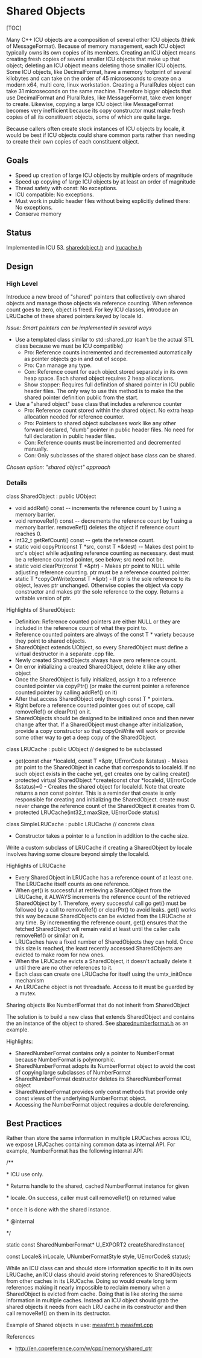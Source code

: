 # Shared Objects

[TOC]

Many C++ ICU objects are a composition of several other ICU objects (think of
MessageFormat). Because of memory management, each ICU object typically owns its
own copies of its members. Creating an ICU object means creating fresh copies of
several smaller ICU objects that make up that object; deleting an ICU object
means deleting those smaller ICU objects. Some ICU objects, like DecimalFormat,
have a memory footprint of several kilobytes and can take on the order of 45
microseconds to create on a modern x64, multi core, linux workstation. Creating
a PluralRules object can take 31 microseconds on the same machine. Therefore
bigger objects that use DecimalFormat and PluralRules, like MessageFormat, take
even longer to create. Likewise, copying a large ICU object like MessageFormat
becomes very inefficient because its copy constructor must make fresh copies of
all its constituent objects, some of which are quite large.

Because callers often create stock instances of ICU objects by locale, it would
be best if ICU objects could share common parts rather than needing to create
their own copies of each constituent object.

## Goals

*   Speed up creation of large ICU objects by multiple orders of magnitude
*   Speed up copying of large ICU objects by at least an order of magnitude
*   Thread safety with const: No exceptions.
*   ICU compatible: No exceptions.
*   Must work in public header files without being explicitly defined there: No
    exceptions.
*   Conserve memory

## Status

Implemented in ICU 53.
[sharedobject.h](http://bugs.icu-project.org/trac/browser/icu/trunk/source/common/sharedobject.h)
and
[lrucache.h](http://bugs.icu-project.org/trac/browser/icu/trunk/source/common/lrucache.h)

## Design

### High Level

Introduce a new breed of "shared" pointers that collectively own shared objects
and manage those objects via reference counting. When reference count goes to
zero, object is freed. For key ICU classes, introduce an LRUCache of these
shared pointers keyed by locale Id.

*Issue: Smart pointers can be implemented in several ways*

*   Use a templated class similar to std::shared_ptr (can't be the actual STL
    class because we must be ICU compatible)
    *   Pro: Reference counts incremented and decremented automatically as
        pointer objects go in and out of scope.
    *   Pro: Can manage any type.
    *   Con: Reference count for each object stored separately in its own heap
        space. Each shared object requires 2 heap allocations.
    *   Show stopper: Requires full definition of shared pointer in ICU public
        header files. The only way to use this method is to make the the shared
        pointer definition public from the start.
*   Use a "shared object" base class that includes a reference counter
    *   Pro: Reference count stored within the shared object. No extra heap
        allocation needed for reference counter.
    *   Pro: Pointers to shared object subclasses work like any other forward
        declared, "dumb" pointer in public header files. No need for full
        declaration in public header files.
    *   Con: Reference counts must be incremented and decremented manually.
    *   Con: Only subclasses of the shared object base class can be shared.

*Chosen option: "shared object" approach*

### Details

class SharedObject : public UObject

*   void addRef() const -- increments the reference count by 1 using a memory
    barrier.
*   void removeRef() const -- decrements the reference count by 1 using a memory
    barrier. removeRef() deletes the object if reference count reaches 0.
*   int32_t getRefCount() const -- gets the reference count.
*   static void copyPtr(const T \*src, const T \*&dest) -- Makes dest point to
    src's object while adjusting reference counting as necessary. dest must be a
    reference counted pointer, see below; src need not be.
*   static void clearPtr(const T \*&ptr) - Makes ptr point to NULL while
    adjusting reference counting. ptr must be a reference counted pointer.
*   static T \*copyOnWrite(const T \*&ptr) - If ptr is the sole reference to its
    object, leaves ptr unchanged. Otherwise copies the object via copy
    constructor and makes ptr the sole reference to the copy. Returns a writable
    version of ptr.

Highlights of SharedObject:

*   Definition: Reference counted pointers are either NULL or they are included
    in the reference count of what they point to.
*   Reference counted pointers are always of the const T \* variety because they
    point to shared objects.
*   SharedObject extends UObject, so every SharedObject must define a virtual
    destructor in a separate .cpp file.
*   Newly created SharedObjects always have zero reference count.
*   On error initializing a created SharedObject, delete it like any other
    object
*   Once the SharedObject is fully initialized, assign it to a reference counted
    pointer via copyPtr() (or make the current pointer a reference counted
    pointer by calling addRef() on it)
*   After that access SharedObject only through const T \* pointers.
*   Right before a reference counted pointer goes out of scope, call removeRef()
    or clearPtr() on it.
*   SharedObjects should be designed to be initialized once and then never
    change after that. If a SharedObject must change after initialization,
    provide a copy constructor so that copyOnWrite will work or provide some
    other way to get a deep copy of the SharedObject.

class LRUCache : public UObject // designed to be subclassed

*   get(const char \*localeId, const T \*&ptr, UErrorCode &status) - Makes ptr
    point to the SharedObject in cache that corresponds to localeId. If no such
    object exists in the cache yet, get creates one by calling create()
*   protected virtual SharedObject \*create(const char \*localeId, UErrorCode
    &status)=0 - Creates the shared object for localeId. Note that create
    returns a non const pointer. This is a reminder that create is only
    responsible for creating and initializing the SharedObject. create must
    never change the reference count of the SharedObject it creates from 0.
*   protected LRUCache(int32_t maxSize, UErrorCode status)

class SimpleLRUCache : public LRUCache // concrete class

*   Constructor takes a pointer to a function in addition to the cache size.

Write a custom subclass of LRUCache if creating a SharedObject by locale
involves having some closure beyond simply the localeId.

Highlights of LRUCache

*   Every SharedObject in LRUCache has a reference count of at least one. The
    LRUCache itself counts as one reference.
*   When get() is successful at retrieving a SharedObject from the LRUCache, it
    ALWAYS increments the reference count of the retrieved SharedObject by 1.
    Therefore, every successful call go get() must be followed by a call to
    removeRef() or clearPtr() to avoid leaks. get() works this way because
    SharedObjects can be evicted from the LRUCache at any time. By incrementing
    the reference count, get() ensures that the fetched SharedObject will remain
    valid at least until the caller calls removeRef() or similar on it.
*   LRUCaches have a fixed number of SharedObjects they can hold. Once this size
    is reached, the least recently accessed SharedObjects are evicted to make
    room for new ones.
*   When the LRUCache evicts a SharedObject, it doesn't actually delete it until
    there are no other references to it.
*   Each class can create one LRUCache for itself using the umtx_initOnce
    mechanism
*   An LRUCache object is not threadsafe. Access to it must be guarded by a
    mutex.

Sharing objects like NumberlFormat that do not inherit from SharedObject

The solution is to build a new class that extends SharedObject and contains the
an instance of the object to shared. See
[sharednumberformat.h](http://bugs.icu-project.org/trac/browser/icu/trunk/source/i18n/sharednumberformat.h)
as an example.

Highlights:

*   SharedNumberFormat contains only a pointer to NumberFormat because
    NumberFormat is polymorphic.
*   SharedNumberFormat adopts its NumberFormat object to avoid the cost of
    copying large subclasses of NumberFormat
*   SharedNumberFormat destructor deletes its SharedNumberFormat object
*   SharedNumberFormat provides only const methods that provide only const views
    of the underlying NumberFormat object.
*   Accessing the NumberFormat object requires a double dereferencing.

## Best Practices

Rather than store the same information in multiple LRUCaches across ICU, we
expose LRUCaches containing common data as internal API. For example,
NumberFormat has the following internal API:

/\*\*

\* ICU use only.

\* Returns handle to the shared, cached NumberFormat instance for given

\* locale. On success, caller must call removeRef() on returned value

\* once it is done with the shared instance.

\* @internal

\*/

static const SharedNumberFormat\* U_EXPORT2 createSharedInstance(

const Locale& inLocale, UNumberFormatStyle style, UErrorCode& status);

While an ICU class can and should store information specific to it in its own
LRUCache, an ICU class should avoid storing references to SharedObjects from
other caches in its LRUCache. Doing so would create long term references making
it nearly impossible to reclaim memory when a SharedObject is evicted from
cache. Doing that is like storing the same information in multiple caches.
Instead an ICU object should grab the shared objects it needs from each LRU
cache in its constructor and then call removeRef() on them in its destructor.

Example of Shared objects in use:
[measfmt.h](http://bugs.icu-project.org/trac/browser/icu/trunk/source/i18n/unicode/measfmt.h)
[measfmt.cpp](http://bugs.icu-project.org/trac/browser/icu/trunk/source/i18n/measfmt.cpp)

References

*   <http://en.cppreference.com/w/cpp/memory/shared_ptr>
